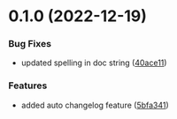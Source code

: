 # 0.1.0 (2022-12-19)


### Bug Fixes

* updated spelling in doc string ([40ace11](https://github.com/joshlynchONS/pytest_demo/commit/40ace11751b0e6b9275d2bc552e0766c3d8cda9a))


### Features

* added auto changelog feature ([5bfa341](https://github.com/joshlynchONS/pytest_demo/commit/5bfa34149e8d93ef0d8fa46c004c95ae77885276))



